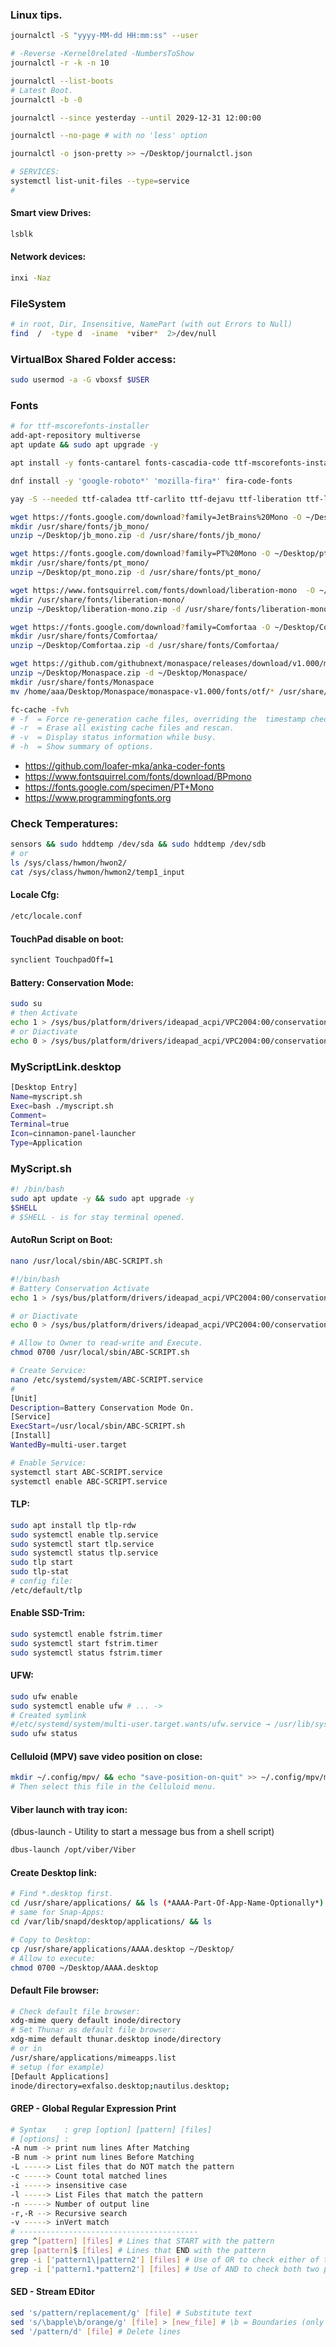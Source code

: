 ### Linux tips.

```sh
journalctl -S "yyyy-MM-dd HH:mm:ss" --user

# -Reverse -Kernel0related -NumbersToShow
journalctl -r -k -n 10

journalctl --list-boots
# Latest Boot.
journalctl -b -0

journalctl --since yesterday --until 2029-12-31 12:00:00

journalctl --no-page # with no 'less' option

journalctl -o json-pretty >> ~/Desktop/journalctl.json

# SERVICES:
systemctl list-unit-files --type=service
#
```

#### Smart view Drives:
```sh
lsblk
```

#### Network devices:
```sh
inxi -Naz
```

### FileSystem
```sh
# in root, Dir, Insensitive, NamePart (with out Errors to Null)
find  /  -type d  -iname  *viber*  2>/dev/null
```

### VirtualBox Shared Folder access:
```sh
sudo usermod -a -G vboxsf $USER
```


### Fonts
```sh
# for ttf-mscorefonts-installer
add-apt-repository multiverse 
apt update && sudo apt upgrade -y

apt install -y fonts-cantarel fonts-cascadia-code ttf-mscorefonts-installer

dnf install -y 'google-roboto*' 'mozilla-fira*' fira-code-fonts

yay -S --needed ttf-caladea ttf-carlito ttf-dejavu ttf-liberation ttf-linux-libertine-g adobe-source-code-pro-fonts adobe-source-sans-pro-fonts adobe-source-serif-pro-fonts ttf-fira-code

wget https://fonts.google.com/download?family=JetBrains%20Mono -O ~/Desktop/jb_mono.zip
mkdir /usr/share/fonts/jb_mono/
unzip ~/Desktop/jb_mono.zip -d /usr/share/fonts/jb_mono/

wget https://fonts.google.com/download?family=PT%20Mono -O ~/Desktop/pt_mono.zip
mkdir /usr/share/fonts/pt_mono/
unzip ~/Desktop/pt_mono.zip -d /usr/share/fonts/pt_mono/

wget https://www.fontsquirrel.com/fonts/download/liberation-mono  -O ~/Desktop/liberation-mono.zip
mkdir /usr/share/fonts/liberation-mono/
unzip ~/Desktop/liberation-mono.zip -d /usr/share/fonts/liberation-mono/

wget https://fonts.google.com/download?family=Comfortaa -O ~/Desktop/Comfortaa.zip
mkdir /usr/share/fonts/Comfortaa/
unzip ~/Desktop/Comfortaa.zip -d /usr/share/fonts/Comfortaa/

wget https://github.com/githubnext/monaspace/releases/download/v1.000/monaspace-v1.000.zip -O ~/Desktop/Monaspace.zip
unzip ~/Desktop/Monaspace.zip -d ~/Desktop/Monaspace/
mkdir /usr/share/fonts/Monaspace
mv /home/aaa/Desktop/Monaspace/monaspace-v1.000/fonts/otf/* /usr/share/fonts/Monaspace/

fc-cache -fvh
# -f  = Force re-generation cache files, overriding the  timestamp checking.
# -r  = Erase all existing cache files and rescan.
# -v  = Display status information while busy.
# -h  = Show summary of options.
```
- https://github.com/loafer-mka/anka-coder-fonts
- https://www.fontsquirrel.com/fonts/download/BPmono
- https://fonts.google.com/specimen/PT+Mono
- https://www.programmingfonts.org


### Check Temperatures:
```sh
sensors && sudo hddtemp /dev/sda && sudo hddtemp /dev/sdb
# or
ls /sys/class/hwmon/hwon2/
cat /sys/class/hwmon/hwmon2/temp1_input
```

#### Locale Cfg:
```sh
/etc/locale.conf
```

#### TouchPad disable on boot:
```sh
synclient TouchpadOff=1
```

#### Battery: Conservation Mode:
```sh
sudo su
# then Activate
echo 1 > /sys/bus/platform/drivers/ideapad_acpi/VPC2004:00/conservation_mode
# or Diactivate
echo 0 > /sys/bus/platform/drivers/ideapad_acpi/VPC2004:00/conservation_mode
```

### MyScriptLink.desktop
```sh
[Desktop Entry]
Name=myscript.sh
Exec=bash ./myscript.sh
Comment=
Terminal=true
Icon=cinnamon-panel-launcher
Type=Application
```
### MyScript.sh
```sh
#! /bin/bash
sudo apt update -y && sudo apt upgrade -y
$SHELL  
# $SHELL - is for stay terminal opened.
```

#### AutoRun Script on Boot:
```sh
nano /usr/local/sbin/ABC-SCRIPT.sh

#!/bin/bash
# Battery Conservation Activate
echo 1 > /sys/bus/platform/drivers/ideapad_acpi/VPC2004:00/conservation_mode

# or Diactivate
echo 0 > /sys/bus/platform/drivers/ideapad_acpi/VPC2004:00/conservation_mode

# Allow to Owner to read-write and Execute.
chmod 0700 /usr/local/sbin/ABC-SCRIPT.sh

# Create Service:
nano /etc/systemd/system/ABC-SCRIPT.service
#
[Unit]
Description=Battery Conservation Mode On.
[Service]
ExecStart=/usr/local/sbin/ABC-SCRIPT.sh
[Install]
WantedBy=multi-user.target

# Enable Service:
systemctl start ABC-SCRIPT.service
systemctl enable ABC-SCRIPT.service
```

#### TLP:
```sh
sudo apt install tlp tlp-rdw
sudo systemctl enable tlp.service
sudo systemctl start tlp.service
sudo systemctl status tlp.service
sudo tlp start
sudo tlp-stat
# config file:
/etc/default/tlp
```

#### Enable SSD-Trim:
```sh
sudo systemctl enable fstrim.timer
sudo systemctl start fstrim.timer
sudo systemctl status fstrim.timer
```

#### UFW:
```sh
sudo ufw enable
sudo systemctl enable ufw # ... ->
# Created symlink 
#/etc/systemd/system/multi-user.target.wants/ufw.service → /usr/lib/systemd/system/ufw.service
sudo ufw status
```

#### Celluloid (MPV) save video position on close:
```sh
mkdir ~/.config/mpv/ && echo "save-position-on-quit" >> ~/.config/mpv/mpv.conf
# Then select this file in the Celluloid menu.
```

#### Viber launch with tray icon:
(dbus-launch - Utility to start a message bus from a shell script)
```sh
dbus-launch /opt/viber/Viber
```

#### Create Desktop link:
```sh
# Find *.desktop first.
cd /usr/share/applications/ && ls (*AAAA-Part-Of-App-Name-Optionally*)
# same for Snap-Apps:
cd /var/lib/snapd/desktop/applications/ && ls

# Copy to Desktop:
cp /usr/share/applications/AAAA.desktop ~/Desktop/
# Allow to execute:
chmod 0700 ~/Desktop/AAAA.desktop
```

#### Default File browser:
```sh
# Check default file browser:
xdg-mime query default inode/directory
# Set Thunar as default file browser:
xdg-mime default thunar.desktop inode/directory
# or in
/usr/share/applications/mimeapps.list 
# setup (for example)
[Default Applications]
inode/directory=exfalso.desktop;nautilus.desktop;
```

#### GREP - Global Regular Expression Print
```sh
# Syntax    : grep [option] [pattern] [files]
# [options] :
-A num -> print num lines After Matching
-B num -> print num lines Before Matching
-L -----> List files that do NOT match the pattern
-c -----> Count total matched lines
-i -----> insensitive case
-l -----> List Files that match the pattern
-n -----> Number of output line
-r,-R --> Recursive search
-v -----> inVert match
# ----------------------------------------
grep ^[pattern] [files] # Lines that START with the pattern
grep [pattern]$ [files] # Lines that END with the pattern
grep -i ['pattern1\|pattern2'] [files] # Use of OR to check either of two patterns
grep -i ['pattern1.*pattern2'] [files] # Use of AND to check both two patterns
```

#### SED - Stream EDitor
```sh
sed 's/pattern/replacement/g' [file] # Substitute text 
sed 's/\bapple\b/orange/g' [file] > [new_file] # \b = Boundaries (only absolute! match)
sed '/pattern/d' [file] # Delete lines
```